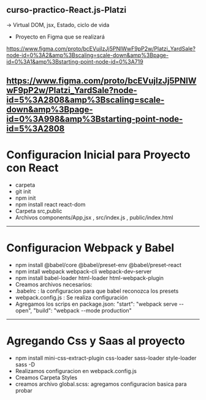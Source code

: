 ## curso-practico-React.js-Platzi

-> Virtual DOM, jsx, Estado, ciclo de vida
- Proyecto en Figma que se realizará 

https://www.figma.com/proto/bcEVujIzJj5PNIWwF9pP2w/Platzi_YardSale?node-id=0%3A2&amp%3Bscaling=scale-down&amp%3Bpage-id=0%3A1&amp%3Bstarting-point-node-id=0%3A719

https://www.figma.com/proto/bcEVujIzJj5PNIWwF9pP2w/Platzi_YardSale?node-id=5%3A2808&amp%3Bscaling=scale-down&amp%3Bpage-id=0%3A998&amp%3Bstarting-point-node-id=5%3A2808
----------------------------

# Configuracion Inicial para Proyecto con React
- carpeta
- git init
- npm init
- npm install react react-dom
- Carpeta src,public
- Archivos components/App,jsx , src/index.js , public/index.html

---------------------------

# Configuracion Webpack y Babel
-  npm install @babel/core @babel/preset-env @babel/preset-react
-  npm intall webpack webpack-cli webpack-dev-server
-  npm install babel-loader html-loader html-webpack-plugin
- Creamos archivos necesarios: 
- .babelrc : la configuracion para que babel reconozca los presets
- webpack.config.js : Se realiza configuración
- Agregamos los scrips en package.json:
    "start": "webpack serve --open",
    "build": "webpack --mode production"

------------------------------
# Agregando Css y Saas al proyecto
-  npm install mini-css-extract-plugin css-loader sass-loader style-loader sass -D
- Realizamos configuracion en webpack.config.js
- Creamos Carpeta Styles
- creamos archivo global.scss: agregamos configuracion basica para probar
